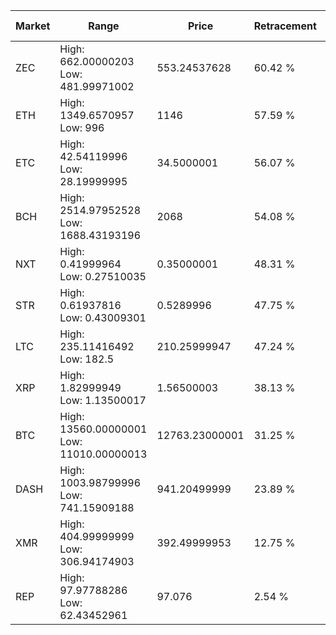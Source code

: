 | Market | Range | Price| Retracement | Doubles to 50% |
| --- | --- | --- | --- | --- |
| ZEC | High: 662.00000203<br />Low: 481.99971002 | 553.24537628 | 60.42 % | 1.03 |
| ETH | High: 1349.6570957<br />Low: 996 | 1146 | 57.59 % | 1.02 |
| ETC | High: 42.54119996<br />Low: 28.19999995 | 34.5000001 | 56.07 % | 1.03 |
| BCH | High: 2514.97952528<br />Low: 1688.43193196 | 2068 | 54.08 % | 1.02 |
| NXT | High: 0.41999964<br />Low: 0.27510035 | 0.35000001 | 48.31 % | 0.00 |
| STR | High: 0.61937816<br />Low: 0.43009301 | 0.5289996 | 47.75 % | 0.00 |
| LTC | High: 235.11416492<br />Low: 182.5 | 210.25999947 | 47.24 % | 0.00 |
| XRP | High: 1.82999949<br />Low: 1.13500017 | 1.56500003 | 38.13 % | 0.00 |
| BTC | High: 13560.00000001<br />Low: 11010.00000013 | 12763.23000001 | 31.25 % | 0.00 |
| DASH | High: 1003.98799996<br />Low: 741.15909188 | 941.20499999 | 23.89 % | 0.00 |
| XMR | High: 404.99999999<br />Low: 306.94174903 | 392.49999953 | 12.75 % | 0.00 |
| REP | High: 97.97788286<br />Low: 62.43452961 | 97.076 | 2.54 % | 0.00 |
